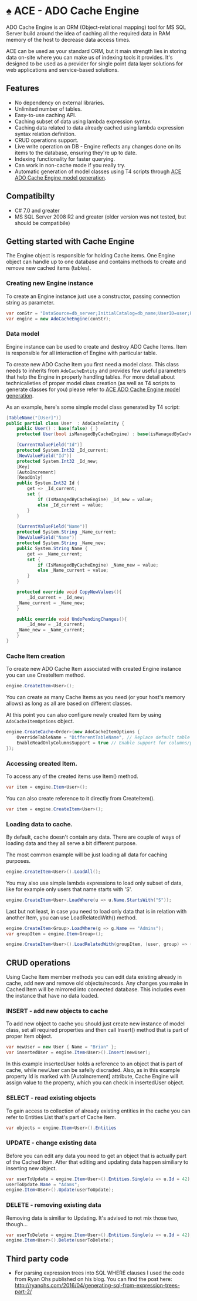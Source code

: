 # &spades; ACE - ADO Cache Engine 

ADO Cache Engine is an ORM (Object-relational mapping) tool for MS SQL Server build around the idea of caching all the required data in RAM memory of the host to decrease data access times.

ACE can be used as your standard ORM, but it main strength lies in storing data on-site where you can make us of indexing tools it provides. It's designed to be used as a provider for single point data layer solutions for web applications and service-based solutions.

## Features
* No dependency on external libraries.
* Unlimited number of tables.
* Easy-to-use caching API.
* Caching subset of data using lambda expression syntax.
* Caching data related to data already cached using lambda expression syntax relation definition.
* CRUD operations support.
* Live write operation on DB - Engine reflects any changes done on its items to the database, ensuring they're up to date.
* Indexing functionality for faster querying.
* Can work in non-cache mode if you really try.
* Automatic generation of model classes using T4 scripts through [ACE ADO Cache Engine model generation](https://github.com/saklis/ace-model-generation).

## Compatibilty
* C# 7.0 and greater
* MS SQL Server 2008 R2 and greater (older version was not tested, but should be compatibile)

## Getting started with Cache Engine
The Engine object is responsible for holding Cache items. One Engine object can handle up to one database and contains methods to create and remove new cached items (tables).

### Creating new Engine instance
To create an Engine instance just use a constructor, passing connection string as parameter.
```c#
var conStr = "DataSource=db_server;InitialCatalog=db_name;UserID=user;Password=Pa$$w00rd";
var engine = new AdoCacheEngine(conStr);
```

### Data model
Engine instance can be used to create and destroy ADO Cache Items. Item is responsible for all interaction of Engine with particular table.

To create new ADO Cache Item you first need a model class. This class needs to inherits from `AdoCacheEntity` and provides few useful parameters that help the Engine in properly handling tables. For more detail about technicalieties of proper model class creation (as well as T4 scripts to generate classes for you) please refer to [ACE ADO Cache Engine model generation](https://github.com/saklis/ace-model-generation).

As an example, here's some simple model class generated by T4 script:
```c#
[TableName("[User]")]
public partial class User  : AdoCacheEntity {
    public User() : base(false) { }
    protected User(bool isManagedByCacheEngine) : base(isManagedByCacheEngine) { }

    [CurrentValueField("Id")]
    protected System.Int32 _Id_current;
    [NewValueField("Id")]
    protected System.Int32 _Id_new;
    [Key]
    [AutoIncrement]
    [ReadOnly]
    public System.Int32 Id { 
        get => _Id_current;
        set {
            if (IsManagedByCacheEngine) _Id_new = value;
            else _Id_current = value;
        }
    }

    [CurrentValueField("Name")]
    protected System.String _Name_current;
    [NewValueField("Name")]
    protected System.String _Name_new;
    public System.String Name { 
        get => _Name_current;
        set {
            if (IsManagedByCacheEngine) _Name_new = value;
            else _Name_current = value;
        }
    }

    protected override void CopyNewValues(){
        _Id_current = _Id_new;
	_Name_current = _Name_new;
    }

    public override void UndoPendingChanges(){
        _Id_new = _Id_current;
	_Name_new = _Name_current;
    }
}
```

### Cache Item creation
To create new ADO Cache Item associated with created Engine instance you can use CreateItem method. 
```c#
engine.CreateItem<User>();
```

You can create as many Cache Items as you need (or your host's memory allows) as long as all are based on different classes.

At this point you can also configure newly created Item by using `AdoCacheItemOptions` object.
```c#
engine.CreateCache<Order>(new AdoCacheItemOptions {
    OverrideTableName = "DifferentTableName", // Replace default table name declared in the model with this
    EnableReadOnlyColumnsSupport = true // Enable support for columns/properties marked with [ReadOnly] attribute
});
```

### Accessing created Item.
To access any of the created items use Item() method.
```c#
var item = engine.Item<User>();
```

You can also create reference to it directly from CreateItem().
```c#
var item = engine.CreateItem<User>();
```

### Loading data to cache.
By default, cache doesn't contain any data. There are couple of ways of loading data and they all serve a bit different purpose.

The most common example will be just loading all data for caching purposes.
```c#
engine.CreateItem<User>().LoadAll();
```

You may also use simple lambda expressions to load only subset of data, like for example only users that name starts with 'S'.
```c#
engine.CreateItem<User>.LoadWhere(u => u.Name.StartsWith("S"));
```

Last but not least, in case you need to load only data that is in relation with another Item, you can use LoadRelatedWith() method.
```c#
engine.CreateItem<Group>.LoadWhere(g => g.Name == "Admins");
var groupItem = engine.Item<Group>();

engine.CreateItem<User>().LoadRelatedWith(groupItem, (user, group) => {user.Id == group.MemberId});
```

## CRUD operations
Using Cache Item member methods you can edit data existing already in cache, add new and remove old objects/records. Any changes you make in Cached Item will be mirrored into connected database. This includes even the instance that have no data loaded.

### INSERT - add new objects to cache
To add new object to cache you should just create new instance of model class, set all required properties and then call Insert() method that is part of proper Item object.
```c#
var newUser = new User { Name = "Brian" };
var insertedUser = engine.Item<User>().Insert(newUser);
```

In this example insertedUser holds a reference to an object that is part of cache, while newUser can be safelly discraded. Also, as in this example property Id is marked with [AutoIncrement] attribute, Cache Engine will assign value to the property, which you can check in insertedUser object.

### SELECT - read existing objects
To gain access to collection of already existing entities in the cache you can refer to Entities List that's part of Cache Item.
```c#
var objects = engine.Item<User>().Entities
```

### UPDATE - change existing data
Before you can edit any data you need to get an object that is actually part of the Cached Item. After that editing and updating data happen similiary to inserting new object.
```c#
var userToUpdate = engine.Item<User>().Entities.Single(u => u.Id = 42);
userToUpdate.Name = "Adams";
engine.Item<User>().Update(userToUpdate);
```

### DELETE - removing existing data
Removing data is similiar to Updating. It's advised to not mix those two, though...
```c#
var userToDelete = engine.Item<User>().Entities.Single(u => u.Id = 42);
engine.Item<User>().Delete(userToDelete);
```

## Third party code
* For parsing expression trees into SQL WHERE clauses I used the code from Ryan Ohs published on his blog.
You can find the post here: http://ryanohs.com/2016/04/generating-sql-from-expression-trees-part-2/
